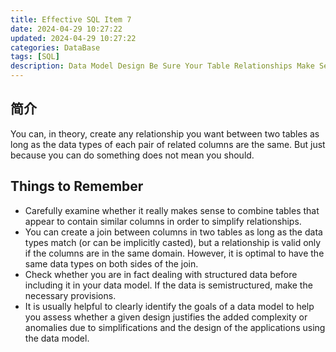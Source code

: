 ```yaml
---
title: Effective SQL Item 7
date: 2024-04-29 10:27:22
updated: 2024-04-29 10:27:22
categories: DataBase
tags: [SQL]
description: Data Model Design Be Sure Your Table Relationships Make Sense
---
```


## 简介
You can, in theory, create any relationship you want between two tables as long as the data types of each pair of related columns are the same. But just because you can do something does not mean you should.

## Things to Remember
- Carefully examine whether it really makes sense to combine tables that appear to contain similar columns in order to simplify relationships.
- You can create a join between columns in two tables as long as the data types match (or can be implicitly casted), but a relationship is valid only if the columns are in the same domain. However, it is optimal to have the same data types on both sides of the join.
- Check whether you are in fact dealing with structured data before including it in your data model. If the data is semistructured, make the necessary provisions.
- It is usually helpful to clearly identify the goals of a data model to help you assess whether a given design justifies the added complexity or anomalies due to simplifications and the design of the applications using the data model.


